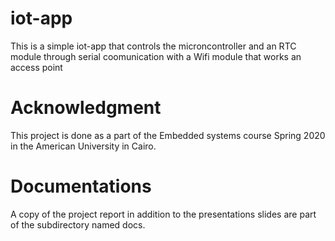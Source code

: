 # iot-app
This is a simple iot-app that controls the microncontroller and an RTC module through serial coomunication with a Wifi module that works an access point

# Acknowledgment
This project is done as a part of the Embedded systems course Spring 2020 in the American University in Cairo.

# Documentations
A copy of the project report in addition to the presentations slides are part of the subdirectory named docs.